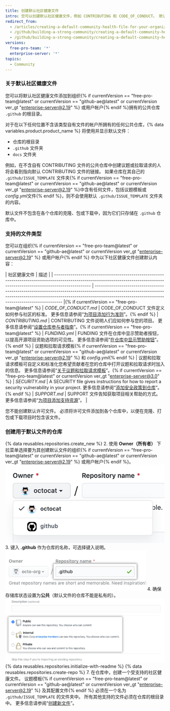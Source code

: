 ```yaml
---
title: 创建默认社区健康文件
intro: 您可以创建默认社区健康文件，例如 CONTRIBUTING 和 CODE_OF_CONDUCT。 默认文件将用于不包含该类型自有文件的帐户所拥有的任何公共仓库。
redirect_from:
  - /articles/creating-a-default-community-health-file-for-your-organization
  - /github/building-a-strong-community/creating-a-default-community-health-file-for-your-organization
  - /github/building-a-strong-community/creating-a-default-community-health-file
versions:
  free-pro-team: '*'
  enterprise-server: '*'
topics:
  - Community
---
```


### 关于默认社区健康文件

您可以将默认社区健康文件添加到组织{% if currentVersion == "free-pro-team@latest" or currentVersion == "github-ae@latest" or currentVersion ver_gt "enterprise-server@2.19" %} 或用户帐户{% endif %}拥有的公共仓库 `.github` 的根目录。

对于在以下任何位置不含该类型自有文件的帐户所拥有的任何公共仓库，{% data variables.product.product_name %} 将使用并显示默认文件：
- 仓库的根目录
- `.github` 文件夹
- `docs` 文件夹

例如，在不含自有 CONTRIBUTING 文件的公共仓库中创建议题或拉取请求的人将会看到指向默认 CONTRIBUTING 文件的链接。 如果仓库在其自己的 `.github/ISSUE_TEMPLATE` 文件夹{% if currentVersion == "free-pro-team@latest" or currentVersion == "github-ae@latest" or currentVersion ver_gt "enterprise-server@2.19" %}中含有任何文件，包括议题模板或*config.yml*文件{% endif %}，则不会使用默认 `.github/ISSUE_TEMPLATE` 文件夹的内容。

默认文件不包含在各个仓库的克隆、包或下载中，因为它们只存储在 `.github` 仓库中。

### 支持的文件类型

您可以在组织{% if currentVersion == "free-pro-team@latest" or currentVersion == "github-ae@latest" or currentVersion ver_gt "enterprise-server@2.19" %} 或用户帐户{% endif %} 中为以下社区健康文件创建默认内容：

| 社区健康文件                                                                                                                                                                         | 描述                                                                                                                                                                                                                         |
| ------------------------------------------------------------------------------------------------------------------------------------------------------------------------------ | -------------------------------------------------------------------------------------------------------------------------------------------------------------------------------------------------------------------------- |{% if currentVersion == "free-pro-team@latest" %}
| *CODE_OF_CONDUCT.md*                                                                                                                                                         | CODE_OF_CONDUCT 文件定义如何参与社区的标准。 更多信息请参阅“[为项目添加行为准则](/articles/adding-a-code-of-conduct-to-your-project/)”。{% endif %}
| *CONTRIBUTING.md*                                                                                                                                                              | CONTRIBUTING 文件说明人们应如何参与您的项目。 更多信息请参阅“[设置仓库参与者指南](/articles/setting-guidelines-for-repository-contributors/)”。{% if currentVersion == "free-pro-team@latest" %}
| *FUNDING.yml*                                                                                                                                                                  | FUNDING 文件在仓库中显示赞助者按钮，以提高开源项目资助选项的可见性。 更多信息请参阅“[在仓库中显示赞助按钮](/articles/displaying-a-sponsor-button-in-your-repository)”。{% endif %}
| 议题和拉取请求模板{% if currentVersion == "free-pro-team@latest" or currentVersion == "github-ae@latest" or currentVersion ver_gt "enterprise-server@2.19" %} 和 *config.yml*{% endif %} | 议题和拉取请求模板可自定义和标准化您希望贡献者在您的仓库中打开议题和拉取请求时加入的信息。 更多信息请参阅“[关于议题和拉取请求模板](/articles/about-issue-and-pull-request-templates/)”。{% if currentVersion == "free-pro-team@latest" or currentVersion ver_gt "enterprise-server@3.0" %}
| *SECURITY.md*                                                                                                                                                                  | A SECURITY file gives instructions for how to report a security vulnerability in your project. 更多信息请参阅“[添加安全政策到仓库](/code-security/getting-started/adding-a-security-policy-to-your-repository)”。{% endif %}
| *SUPPORT.md*                                                                                                                                                                   | SUPPORT 文件告知获取项目相关帮助的方式。 更多信息请参阅“[为项目添加支持资源](/articles/adding-support-resources-to-your-project/)”。                                                                                                                        |

您不能创建默认许可文件。 必须将许可文件添加到各个仓库中，以便在克隆、打包或下载项目时包含该文件。

### 创建用于默认文件的仓库

{% data reusables.repositories.create_new %}
2. 使用 **Owner（所有者）** 下拉菜单选择要为其创建默认文件的组织{% if currentVersion == "free-pro-team@latest" or currentVersion == "github-ae@latest" or currentVersion ver_gt "enterprise-server@2.19" %} 或用户帐户{% endif %}。 ![所有者下拉菜单](/assets/images/help/repository/create-repository-owner.png)
3. 键入 **.github** 作为仓库的名称，可选择键入说明。 ![创建仓库字段](/assets/images/help/repository/default-file-repository-name.png)
4. 确保存储库状态设置为**公共**（默认文件的仓库不能是私有的）。 ![用于选择机密或公开状态的单选按钮](/assets/images/help/repository/create-repository-public-private.png)
{% data reusables.repositories.initialize-with-readme %}
{% data reusables.repositories.create-repo %}
7. 在仓库中，创建一个受支持的社区健康文件。 议题模板{% if currentVersion == "free-pro-team@latest" or currentVersion == "github-ae@latest" or currentVersion ver_gt "enterprise-server@2.19" %} 及其配置文件{% endif %} 必须在一个名为 `.github/ISSUE_TEMPLATE` 的文件夹中。 所有其他支持的文件必须在仓库的根目录中。 更多信息请参阅“[创建新文件](/articles/creating-new-files/)”。

